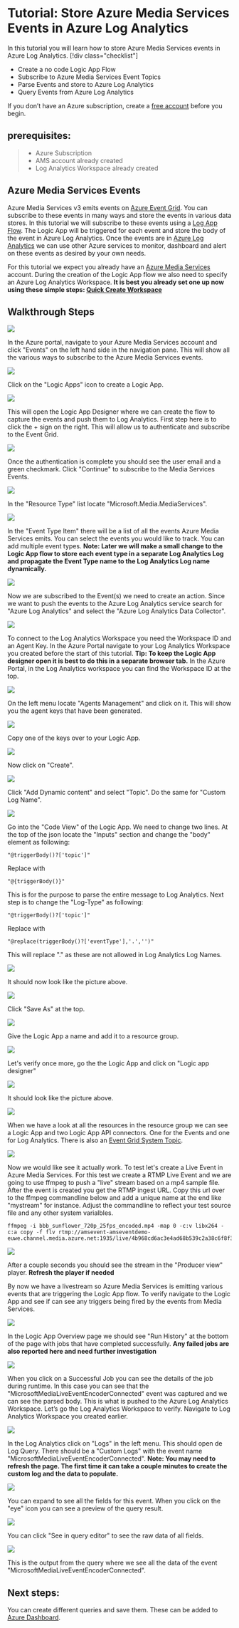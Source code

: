 # Tutorial: Store Azure Media Services Events in Azure Log Analytics

In this tutorial you will learn how to store Azure Media Services events in Azure Log Analytics.
[!div class="checklist"]
* Create a no code Logic App Flow
* Subscribe to Azure Media Services Event Topics
* Parse Events and store to Azure Log Analytics
* Query Events from Azure Log Analytics

If you don’t have an Azure subscription, create a [free account](https://azure.microsoft.com/free/?WT.mc_id=A261C142F) before you begin.

## prerequisites:
> * Azure Subscription
> * AMS account already created
> * Log Analytics Workspace already created

## Azure Media Services Events
Azure Media Services v3 emits events on [Azure Event Grid](https://docs.microsoft.com/en-us/azure/media-services/latest/media-services-event-schemas). You can subscribe to these events in many ways and store the events in various data stores. In this tutorial we will subscribe to these events using a [Log App Flow](https://azure.microsoft.com/en-us/services/logic-apps/). The Logic App will be triggered for each event and store the body of the event in Azure Log Analytics. Once the events are in [Azure Log Analytics](https://docs.microsoft.com/en-us/azure/azure-monitor/learn/quick-create-workspace) we can use other Azure services to monitor, dashboard and alert on these events as desired by your own needs.

For this tutorial we expect you already have an [Azure Media Services](https://docs.microsoft.com/en-us/azure/media-services/latest/create-account-howto) account. During the creation of the Logic App flow we also need to specify an Azure Log Analytics Workspace. 
**It is best you already set one up now using these simple steps: [Quick Create Workspace](https://docs.microsoft.com/en-us/azure/azure-monitor/learn/quick-create-workspace)**

## Walkthrough Steps
![](src/01a.png)

In the Azure portal, navigate to your Azure Media Services account and click "Events" on the left hand side in the navigation pane. This will show all the various ways to subscribe to the Azure Media Services events.


![](src/02.png)

Click on the "Logic Apps" icon to create a Logic App.


![](src/03.png)

This will open the Logic App Designer where we can create the flow to capture the events and push them to Log Analytics. First step here is to click  the + sign on the right. This will allow us to authenticate and subscribe to the Event Grid.


![](src/04.png)

Once the authentication is complete you should see the user email and a green checkmark. Click "Continue" to subscribe to the Media Services Events.


![](src/05.png)

In the "Resource Type" list locate "Microsoft.Media.MediaServices".


![](src/06.png)

In the "Event Type Item" there will be a list of all the events Azure Media Services emits. You can select the events you would like to track. You can add multiple event types. **Note: Later we will make a small change to the Logic App flow to store each event type in a separate Log Analytics Log and propagate the Event Type name to the Log Analytics Log name dynamically.**


![](src/07.png)

Now we are subscribed to the Event(s) we need to create an action. Since we want to push the events to the Azure Log Analytics service search for "Azure Log Analytics" and select the "Azure Log Analytics Data Collector".


![](src/08.png)

To connect to the Log Analytics Workspace you need the Workspace ID and an Agent Key. In the Azure Portal navigate to your Log Analytics Workspace you created before the start of this tutorial. **Tip: To keep the Logic App designer open it is best to do this in a separate browser tab.** In the Azure Portal, in the Log Analytics workspace you can find the Workspace ID at the top.


![](src/09.png)

On the left menu locate "Agents Management" and click on it. This will show you the agent keys that have been generated.


![](src/10.png)

Copy one of the keys over to your Logic App.


![](src/11.png)

Now click on "Create".


![](src/11b.png)

Click "Add Dynamic content" and select "Topic". Do the same for "Custom Log Name".


![](src/12.png)

Go into the "Code View" of the Logic App. We need to change two lines. 
At the top of the json locate the "Inputs" section and change the "body" element as following:

```
"@triggerBody()?['topic']"
```
Replace with
```
"@{triggerBody()}"
```

This is for the purpose to parse the entire message to Log Analytics. Next step is to change the "Log-Type" as following:

```
"@triggerBody()?['topic']"
```

Replace with

```
"@replace(triggerBody()?['eventType'],'.','')"
```

This will replace "." as these are not allowed in Log Analytics Log Names.


![](src/25.png)

It should now look like the picture above.


![](src/13.png)

Click "Save As" at the top.


![](src/14.png)

Give the Logic App a name and add it to a resource group.


![](src/15.png)

Let's verify once more, go the the Logic App and click on "Logic app designer"


![](src/16.png)

It should look like the picture above.


![](src/26.png)


When we have a look at all the resources in the resource group we can see a Logic App and two Logic App API connectors. One for the Events and one for Log Analytics. There is also an [Event Grid System Topic](https://docs.microsoft.com/en-us/azure/event-grid/system-topics). 


![](src/17.png)

Now we would like see it actually work. To test let's create a Live Event in Azure Media Services. For this test we create a RTMP Live Event and we are going to use ffmpeg to push a "live" stream based on a mp4 sample file. After the event is created you get the RTMP ingest URL. Copy this url over to the ffmpeg commandline below and add a unique name at the end like "mystream" for instance. Adjust the commandline to reflect your test source file and any other system varialbles.
```
ffmpeg -i bbb_sunflower_720p_25fps_encoded.mp4 -map 0 -c:v libx264 -c:a copy -f flv rtmp://amsevent-amseventdemo-euwe.channel.media.azure.net:1935/live/4b968cd6ac3e4ad68b539c2a38c6f8f3/mystream
```


![](src/18.png)

After a couple seconds you should see the stream in the "Producer view" player. **Refresh the player if needed**

By now we have a livestream so Azure Media Services is emitting various events that are triggering the Logic App flow. To verify navigate to the Logic App and see if can see any triggers being fired by the events from Media Services.


![](src/19.png)

In the Logic App Overview page we should see "Run History" at the bottom of the page with jobs that have completed successfully. **Any failed jobs are also reported here and need further investigation**


![](src/20.png)

When you click on a Successful Job you can see the details of the job during runtime. In this case you can see that the "MicrosoftMediaLiveEventEncoderConnected" event was captured and we can see the parsed body. This is what is pushed to the Azure Log Analytics Workspace. Let’s go the Log Analytics Workspace to verify. Navigate to Log Analytics Workspace you created earlier.


![](src/21.png)

In the Log Analytics click on "Logs" in the left menu. This should open de Log Query. There should be a "Custom Logs" with the event name "MicrosoftMediaLiveEventEncoderConnected". **Note: You may need to refresh the page. The first time it can take a couple minutes to create the custom log and the data to populate.**


![](src/22.png)

You can expand to see all the fields for this event. When you click on the "eye" icon you can see a preview of the query result.


![](src/23.png)

You can click "See in query editor" to see the raw data of all fields.


![](src/24.png)

This is the output from the query where we see all the data of the event "MicrosoftMediaLiveEventEncoderConnected".

## Next steps:
You can create different queries and save them. These can be added to [Azure Dashboard](https://docs.microsoft.com/en-us/azure/azure-monitor/learn/tutorial-logs-dashboards).
